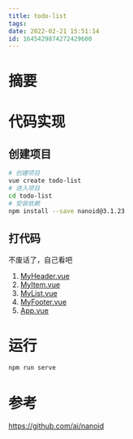 ```yaml
---
title: todo-list
tags: 
date: 2022-02-21 15:51:14
id: 1645429874272429600
---
```

# 摘要

# 代码实现

## 创建项目

```sh
# 创建项目
vue create todo-list
# 进入项目
cd todo-list
# 安装依赖
npm install --save nanoid@3.1.23
```

## 打代码

不废话了，自己看吧

1.  [MyHeader.vue](src\components\MyHeader.vue) 
2.  [MyItem.vue](src\components\MyItem.vue) 
3.  [MyList.vue](src\components\MyList.vue) 
4.  [MyFooter.vue](src\components\MyFooter.vue) 
5.  [App.vue](src\App.vue) 

# 运行

```sh
npm run serve
```

# 参考

 https://github.com/ai/nanoid 
